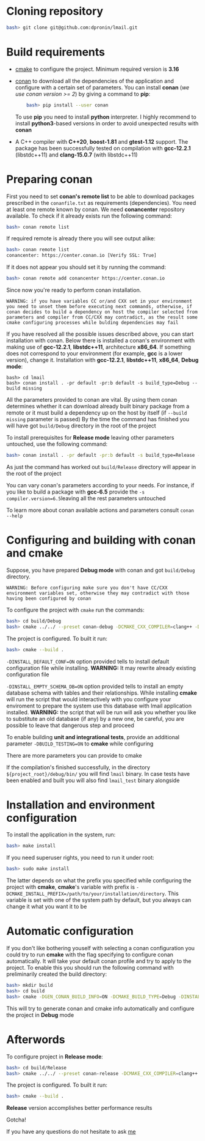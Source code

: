# Cloning repository
```bash
bash> git clone git@github.com:dpronin/lmail.git
```
# Build requirements
- [cmake](https://cmake.org/) to configure the project. Minimum required version is __3.16__
- [conan](https://conan.io/) to download all the dependencies of the application and configure with a certain set of parameters. You can install __conan__ (_we use conan version >= 2_) by giving a command to __pip__:
    ```bash
        bash> pip install --user conan
    ```
    To use __pip__ you need to install __python__ interpreter. I highly recommend to install __python3__-based versions in order to avoid unexpected results with __conan__

- A C++ compiler with __C++20__, __boost-1.81__ and __gtest-1.12__ support. The package has been successfully tested on compilation with __gcc-12.2.1__ (libstdc++11) and __clang-15.0.7__ (with libstdc++11)

# Preparing conan
First you need to set __conan's remote list__ to be able to download packages prescribed in the `conanfile.txt` as requirements (dependencies). You need at least one remote known by conan. We need __conancenter__ repository available. To check if it already exists run the following command:
```bash
bash> conan remote list
```
If required remote is already there you will see output alike:
```bash
bash> conan remote list
conancenter: https://center.conan.io [Verify SSL: True]
```
If it does not appear you should set it by running the command:
```bash
bash> conan remote add conancenter https://center.conan.io
```
Since now you're ready to perform conan installation.

    WARNING: if you have variables CC or/and CXX set in your environment you need to unset them before executing next commands, otherwise, if conan decides to build a dependency on host the compiler selected from parameters and compiler from CC/CXX may contradict, as the result some cmake configuring processes while bulding dependencies may fail

If you have resolved all the possible issues described above, you can start installation with conan. Below there is installed a conan's environment with making use of __gcc-12.2.1__, __libstdc++11__, architecture __x86\_64__. If something does not correspond to your environment (for example, __gcc__ is a lower version), change it. Installation with __gcc-12.2.1__, __libstdc++11__, __x86\_64__, __Debug mode__:
```
bash> cd lmail
bash> conan install . -pr default -pr:b default -s build_type=Debug --build missing
```
All the parameters provided to conan are vital. By using them conan determines whether it can download already built binary package from a remote or it must build a dependency up on the host by itself (if `--build missing` parameter is passed)
By the time the command has finished you will have got `build/Debug` directory in the root of the project

To install prerequisites for __Release mode__ leaving other parameters untouched, use the following command:
```bash
bash> conan install . -pr default -pr:b default -s build_type=Release --build missing
```
As just the command has worked out `build/Release` directory will appear in the root of the project

You can vary conan's parameters according to your needs. For instance, if you like to build a package with __gcc-6.5__ provide the `-s compiler.version=6.5`leaving all the rest parameters untouched

To learn more about conan available actions and parameters consult `conan --help`

# Configuring and building with conan and cmake

Suppose, you have prepared __Debug mode__ with conan and got `build/Debug` directory.

    WARNING: Before configuring make sure you don't have CC/CXX environment variables set, otherwise they may contradict with those having been configured by conan

To configure the project with `cmake` run the commands:
```bash
bash> cd build/Debug
bash> cmake ../../ --preset conan-debug -DCMAKE_CXX_COMPILER=clang++ -DINSTALL_DEFAULT_CONF=ON -DINSTALL_EMPTY_SCHEMA_DB=ON -DBUILD_TESTING=ON
```
The project is configured. To built it run:
```bash
bash> cmake --build .
```

`-DINSTALL_DEFAULT_CONF=ON` option provided tells to install default configuration file while installing. __WARNING:__ It may rewrite already existing configuration file

`-DINSTALL_EMPTY_SCHEMA_DB=ON` option provided tells to install an empty database schema with tables and their relationships. While installing __cmake__ will run the script that would interactively with you configure your enviroment to prepare the system use this database with lmail application installed. __WARNING:__ the script that will be run will ask you whether you like to substitute an old database (if any) by a new one, be careful, you are possible to leave that dangerous step and proceed

To enable building __unit and integrational tests__, provide an additional parameter `-DBUILD_TESTING=ON` to __cmake__ while configuring

There are more parameters you can provide to cmake

If the compilation's finished successfully, in the directory `${project_root}/debug/bin/` you will find `lmail` binary. In case tests have been enabled and built you will also find `lmail_test` binary alongside

# Installation and environment configuration

To install the application in the system, run:
```bash
bash> make install
```
If you need superuser rights, you need to run it under root:
```bash
bash> sudo make install
```
The latter depends on what the prefix you specified while configuring the project with __cmake__, __cmake__'s variable with prefix is `-DCMAKE_INSTALL_PREFIX=/path/to/your/installation/directory`. This variable is set with one of the system path by default, but you always can change it what you want it to be

# Automatic configuration

If you don't like bothering youself with selecting a conan configuration you could try to run __cmake__ with the flag specifying to configure conan automatically. It will take your default conan profile and try to apply to the project. To enable this you should run the following command with preliminarily created the build directory:
```bash
bash> mkdir build
bash> cd build
bash> cmake -DGEN_CONAN_BUILD_INFO=ON -DCMAKE_BUILD_TYPE=Debug -DINSTALL_DEFAULT_CONF=ON -DINSTALL_EMPTY_SCHEMA_DB=ON ../
```
This will try to generate conan and cmake info automatically and configure the project in __Debug__ mode

# Afterwords

To configure project in __Release mode__:
```bash
bash> cd build/Release
bash> cmake ../../ --preset conan-release -DCMAKE_CXX_COMPILER=clang++ -DINSTALL_DEFAULT_CONF=ON -DINSTALL_EMPTY_SCHEMA_DB=ON -DBUILD_TESTING=ON
```
The project is configured. To built it run:
```bash
bash> cmake --build .
```

__Release__ version accomplishes better performance results

Gotcha!

If you have any questions do not hesitate to ask [me](mailto:dannftk@yandex.ru)
